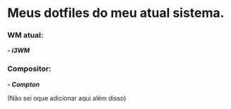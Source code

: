 # Meus dotfiles do meu atual sistema.

### WM atual:
***- i3WM***
### Compositor:
***- Compton***

(Não sei oque adicionar aqui além disso)
